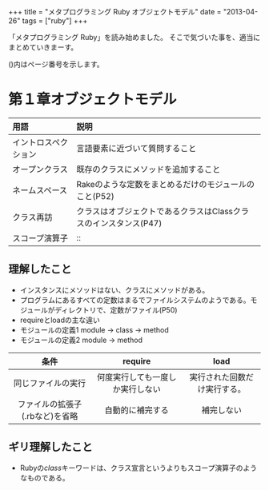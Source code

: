 +++
title = "メタプログラミング Ruby オブジェクトモデル"
date = "2013-04-26"
tags = ["ruby"]
+++

「メタプログラミング Ruby」を読み始めました。
そこで気づいた事を、適当にまとめていきまーす。

<!--more-->

()内はページ番号を示します。

# 第１章オブジェクトモデル

 用語 | 説明
:-----------------|:-------------------------------
 イントロスペクション | 言語要素に近づいて質問すること
 オープンクラス | 既存のクラスにメソッドを追加すること
 ネームスペース | Rakeのような定数をまとめるだけのモジュールのこと(P52)
 クラス再訪 | クラスはオブジェクトであるクラスはClassクラスのインスタンス(P47)
 スコープ演算子 | ::

## 理解したこと

- インスタンスにメソッドはない、クラスにメソッドがある。
- プログラムにあるすべての定数はまるでファイルシステムのようである。モジュールがディレクトリで、定数がファイル(P50)
- requireとloadの主な違い
- モジュールの定義1 module -> class -> method
- モジュールの定義2 module -> method

条件　| require | load
:----:|:-------:|:----:
同じファイルの実行 | 何度実行しても一度しか実行しない | 実行された回数だけ実行する。
ファイルの拡張子(.rbなど)を省略 | 自動的に補完する   | 補完しない

## ギリ理解したこと

- Rubyの*class*キーワードは、クラス宣言というよりもスコープ演算子のようなものである。
